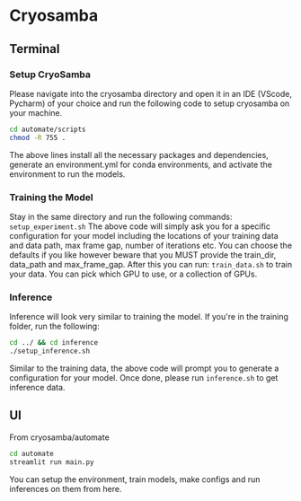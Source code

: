 # Cryosamba

## Terminal
### Setup CryoSamba
Please navigate into the cryosamba directory and open it in an IDE (VScode, Pycharm) of your choice and run the following code to setup cryosamba on your machine.
```bash
cd automate/scripts
chmod -R 755 . 
```
The above lines install all the necessary packages and dependencies, generate an environment.yml for conda environments, and activate the environment to run the models.

### Training the Model
Stay in the same directory and run the following commands:
```setup_experiment.sh```
The above code will simply ask you for a specific configuration for your model including the locations of your training data and data path, max frame gap, number of iterations etc. You can choose the defaults if you like however beware that you MUST provide the train_dir, data_path and max_frame_gap.
After this you can run:
```train_data.sh```
to train your data. You can pick which GPU to use, or a collection of GPUs.

### Inference
Inference will look very similar to training the model. If you're in the training folder, run the following:
```bash
cd ../ && cd inference
./setup_inference.sh
```
Similar to the training data, the above code will prompt you to generate a configuration for your model. Once done, please run ```inference.sh``` to get inference data.

## UI
From cryosamba/automate
```bash
cd automate
streamlit run main.py
```
You can setup the environment, train models, make configs and run inferences on them from here.



